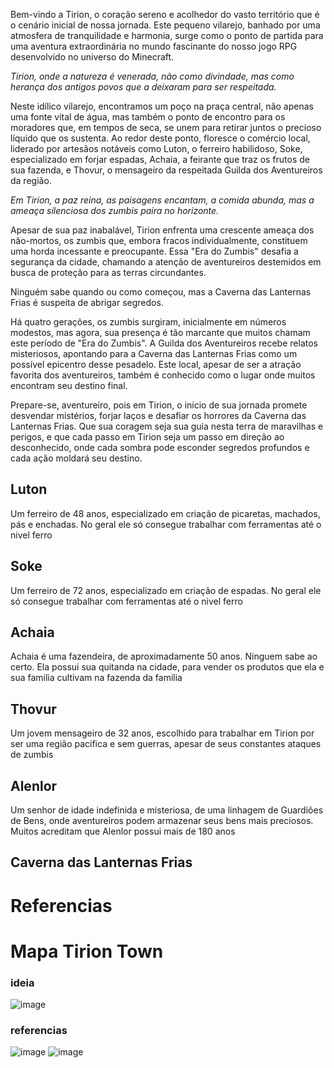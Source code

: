 
Bem-vindo a Tirion, o coração sereno e acolhedor do vasto território que é o cenário inicial de nossa jornada. Este pequeno vilarejo, banhado por uma atmosfera de tranquilidade e harmonia, surge como o ponto de partida para uma aventura extraordinária no mundo fascinante do nosso jogo RPG desenvolvido no universo do Minecraft.

_Tirion, onde a natureza é venerada, não como divindade, mas como herança dos antigos povos que a deixaram para ser respeitada._

Neste idílico vilarejo, encontramos um poço na praça central, não apenas uma fonte vital de água, mas também o ponto de encontro para os moradores que, em tempos de seca, se unem para retirar juntos o precioso líquido que os sustenta. Ao redor deste ponto, floresce o comércio local, liderado por artesãos notáveis como Luton, o ferreiro habilidoso, Soke, especializado em forjar espadas, Achaia, a feirante que traz os frutos de sua fazenda, e Thovur, o mensageiro da respeitada Guilda dos Aventureiros da região.

_Em Tirion, a paz reina, as paisagens encantam, a comida abunda, mas a ameaça silenciosa dos zumbis paira no horizonte._

Apesar de sua paz inabalável, Tirion enfrenta uma crescente ameaça dos não-mortos, os zumbis que, embora fracos individualmente, constituem uma horda incessante e preocupante. Essa "Era do Zumbis" desafia a segurança da cidade, chamando a atenção de aventureiros destemidos em busca de proteção para as terras circundantes.

Ninguém sabe quando ou como começou, mas a Caverna das Lanternas Frias é suspeita de abrigar segredos.

Há quatro gerações, os zumbis surgiram, inicialmente em números modestos, mas agora, sua presença é tão marcante que muitos chamam este período de "Era do Zumbis". A Guilda dos Aventureiros recebe relatos misteriosos, apontando para a Caverna das Lanternas Frias como um possível epicentro desse pesadelo. Este local, apesar de ser a atração favorita dos aventureiros, também é conhecido como o lugar onde muitos encontram seu destino final.

Prepare-se, aventureiro, pois em Tirion, o início de sua jornada promete desvendar mistérios, forjar laços e desafiar os horrores da Caverna das Lanternas Frias. Que sua coragem seja sua guia nesta terra de maravilhas e perigos, e que cada passo em Tirion seja um passo em direção ao desconhecido, onde cada sombra pode esconder segredos profundos e cada ação moldará seu destino.


## Luton

Um ferreiro de 48 anos, especializado em criação de picaretas, machados, pás e enchadas. No geral ele só consegue trabalhar com ferramentas até o nivel ferro

## Soke

Um ferreiro de 72 anos, especializado em criação de espadas. No geral ele só consegue trabalhar com ferramentas até o nivel ferro

## Achaia

Achaia é uma fazendeira, de aproximadamente 50 anos. Ninguem sabe ao certo. Ela possui sua quitanda na cidade, para vender os produtos que ela e sua familia cultivam na fazenda da familia

## Thovur

Um jovem mensageiro de 32 anos, escolhido para trabalhar em Tirion por ser uma região pacifica e sem guerras, apesar de seus constantes ataques de zumbis

## Alenlor

Um senhor de idade indefinida e misteriosa, de uma linhagem de Guardiões de Bens, onde aventureiros podem armazenar seus bens mais preciosos. Muitos acreditam que Alenlor possui mais de 180 anos

## Caverna das Lanternas Frias

# Referencias

# Mapa Tirion Town

### ideia
![image](https://github.com/Andradina-Minecraft-Fun/history/assets/2607849/3e1073f0-8124-4e5b-a838-d591d4213395)


### referencias 
![image](https://github.com/Andradina-Minecraft-Fun/history/assets/2607849/47b1bfd6-e9e1-4ec4-ac9c-41f18b04d2fc)
![image](https://github.com/Andradina-Minecraft-Fun/history/assets/2607849/b8fc9076-4a5f-4764-badd-133e3281dc96)


